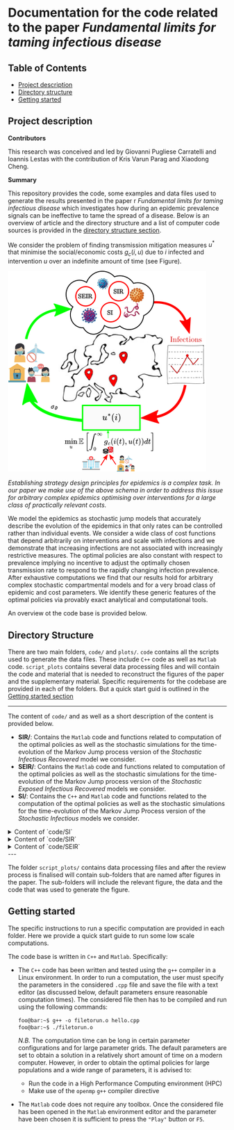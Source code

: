 # Documentation for the code related to the paper *Fundamental limits for taming infectious disease*


## Table of Contents
- [Project description](#introduction)
- [Directory structure](#directory-structure)
- [Getting started](#Getting-started)
## Project description

**Contributors**

This research was conceived and led by Giovanni Pugliese Carratelli and Ioannis Lestas with the contribution of Kris Varun Parag and Xiaodong Cheng.

**Summary**

This repository provides the code, some examples and data files used to generate the results presented in the paper r *Fundamental limits for taming infectious disease* which investigates how during an epidemic prevalence signals can be ineffective to tame the spread of a disease. Below is an overview of article and the directory structure and a list of computer code sources is provided in the [directory structure section](#directory-structure).


We consider the problem of finding transmission mitigation measures $u^\ast$ that minimise the social/economic costs $g_c(i,u)$ due to $i$ infected and intervention $u$ over an indefinite amount of time (see Figure). 

![Fundamental limits on taming epidemics](Diagram.png)

*Establishing strategy design principles for epidemics is a complex task. In our paper we make use of the above schema in order to address this issue for arbitrary complex epidemics optimising over interventions for a large class of practically relevant costs.*

We model the epidemics as stochastic jump models that accurately describe the evolution of the epidemics in that only rates can be controlled rather than individual events. We consider a wide class of cost functions that depend arbitrarily on interventions and scale with infections and we demonstrate that increasing infections are not associated with increasingly restrictive measures. The optimal policies are also constant with respect to prevalence implying no incentive to adjust the optimally chosen transmission rate to respond to the rapidly changing infection prevalence. After exhaustive computations we find that our results hold for arbitrary complex stochastic compartmental models and for a very broad class of epidemic and cost parameters. We identify these generic features of the optimal policies via provably exact analytical and computational tools.

An overview ot the code base is provided below.

## Directory Structure

There are two main folders, `code/` and `plots/`. `code` contains all the scripts used to generate the data files. These include ```C++``` code as well as ```Matlab``` code. `script_plots` contains several data processing files and will contain the code and material that is needed to reconstruct the figures of the paper and the supplementary material.
Specific requirements for the codebase are provided in each of the folders. But a quick start guid is outlined in the [Getting started section](#Getting-started)


---

The content of `code/` and as well as a short description of the content is provided below.
  - **SIR/**: Contains the ```Matlab``` code and functions related to computation of the optimal policies as well as the stochastic simulations for the time-evolution of the Markov Jump process version of the *Stochastic Infectious Recovered* model we consider.
  - **SEIR/**: Contains the ```Matlab``` code and functions related to computation of the optimal policies as well as the stochastic simulations for the time-evolution of the Markov Jump process version of the *Stochastic Exposed Infectious Recovered* models we consider.
  - **SI/**: Contains the ```C++``` and  ```Matlab``` code and functions related to the computation of the optimal policies as well as the stochastic simulations for the time-evolution of the Markov Jump Process version of the *Stochastic Infectious* models we consider.

<details>
<summary> Content of `code/SI` </summary>

- **`readme.md`**: Readme file providing the requirements to run the code and guidance on how to run the files in the folder and/or change parameter over which to do computations. The file also provides guidance how to process the resulting data.

- **`SI_Model_ValueIteration.m`**: `Matlab` function that will compute the optimal policy for the SI model for a specific parameter configuration single 

- **`SI_PolicyComputation.cpp`**: `C++` file that will compute the optimal policy for the SI model for a specific range of parameters of interest 

- **`SI_Bursts_PolicyComputation.cpp`**: `C++` file that will compute the optimal policy for the SI model when considering infection bursts (i.e. when an infection event can lead to a random number of infected individuals) for a specific range of parameters of interest

- **`SI_Gillespie.m`**: `Matlab` script implementing the Stochastic Simulation Algorithm in order to obtain the trajectories of an SI epidemic. The function runs multiple times in parallel for specific set of parameters and can be adapted to incorporate parameter variations.
</details>

<details>
<summary> Content of `code/SIR` </summary>

- **`readme.md`**: Readme file providing the requirements to run the code and guidance on how to run the files in the folder and/or change parameter over which to do computations. The file also provides guidance how to process the resulting data.

- **`SIR_PolicyComputation.m`**: `Matlab` script that will compute the optimal policy for the SIR model for a specific parameter configuration. 

- **`SIR_BurstPolicyComputation.m`**: `Matlab` script that will compute the optimal policy for the SIR model for a specific parameter configuration i the presence of bursts, i.e. when an infection event can lead to a random number of infected individuals. 

- **`SIR_Gillespie.m`**: `Matlab` script implementing the Stochastic Simulation Algorithm in order to obtain the trajectories of an SIR epidemic. The function runs multiple times in parallel for specific set of parameters and can be adapted to incorporate parameter variations.

</details>

<details>
<summary> Content of `code/SEIR` </summary>

- **`readme.md`**: Readme file providing the requirements to run the code and guidance on how to run the files in the folder and/or change parameter over which to do computations. The file also provides guidance how to process the resulting data.

- **`SEIR_PolicyComputation.m`**: `Matlab` function that will compute the optimal policy for the SEIR model for a specific parameter configuration. 

</details>
---

The folder `script_plots/` contains data processing files  and after the review process is finalised will contain sub-folders that are named after figures in the paper. The sub-folders will include the relevant figure, the data and the code that was used to generate the figure.

## Getting started
The specific instructions to run a specific computation are provided in each folder. Here we provide a quick start guide to run some low scale computations. 

The code base is written in ```C++``` and ```Matlab```. Specifically:

- The ```C++``` code has been written and tested using the `g++` compiler in a Linux environment. In order to run a computation, the user must specify the parameters in the considered `.cpp` file and save the file with a text editor (as discussed below, default parameters ensure reasonable computation times). The considered file then has to be compiled and run using the following commands:

    ```console
    foo@bar:~$ g++ -o filetorun.o hello.cpp
    foo@bar:~$ ./filetorun.o
    ```

    *N.B.* The computation time can be long in certain parameter configurations and for large parameter grids. The default parameters are set to obtain a solution in a relatively short amount of time on a modern computer. However, in order to obtain the optimal policies for large populations and a wide range of parameters, it is advised to:

    - Run the code in a High Performance Computing environment (HPC)  
    - Make use of the `openmp` `g++` compiler directive

 

- The ```Matlab``` code does not require any toolbox. Once the considered file has been opened in the `Matlab` environment editor and the parameter have been chosen it is sufficient to press the `"Play"` button or `F5`.